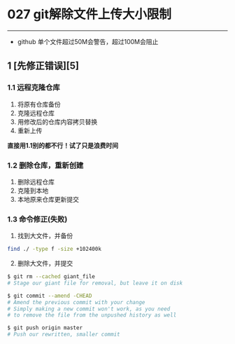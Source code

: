 # 027 git解除文件上传大小限制        
---

- github 单个文件超过50M会警告，超过100M会阻止   
## 1 [先修正错误][5]   

### 1.1 远程克隆仓库  
1. 将原有仓库备份   
2. 克隆远程仓库   
3. 用修改后的仓库内容拷贝替换    
4. 重新上传   

**直接用1.1别的都不行！试了只是浪费时间**    

### 1.2 删除仓库，重新创建   
1. 删除远程仓库   
2. 克隆到本地  
3. 本地原来仓库更新提交   

### 1.3 命令修正(失败)   
1. 找到大文件，并备份   
```bash
find ./ -type f -size +102400k   
```

2. 删除大文件，并提交   
```bash
$ git rm --cached giant_file
# Stage our giant file for removal, but leave it on disk

$ git commit --amend -CHEAD
# Amend the previous commit with your change
# Simply making a new commit won't work, as you need
# to remove the file from the unpushed history as well

$ git push origin master
# Push our rewritten, smaller commit

```

